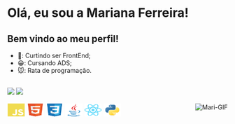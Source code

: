 # Olá, eu sou a Mariana Ferreira!
## Bem vindo ao meu perfil!

- 👀: Curtindo ser FrontEnd;
- 😁: Cursando ADS;
- 🐭: Rata de programação.

<div style="display: inline_block"><br>
  <img height="180cm" src="https://github-readme-stats.vercel.app/api?username=MaFerr31&show_icons=true&theme=tokyonight")/>
  <img height="180cm" src="https://github-readme-stats.vercel.app/api/top-langs/?username=MaFerr31&layout=compact&theme=tokyonight")/>
</div>

<div style="display: inline_block"><br>
  <img align="center" alt="Mari-Js" height="30" width="40" src="https://raw.githubusercontent.com/devicons/devicon/master/icons/javascript/javascript-plain.svg">
  <img align="center" alt="Mari-HTML" height="30" width="40" src="https://raw.githubusercontent.com/devicons/devicon/master/icons/html5/html5-original.svg">
  <img align="center" alt="Mari-CSS" height="30" width="40" src="https://raw.githubusercontent.com/devicons/devicon/master/icons/css3/css3-original.svg">
  <img align="center" alt="Mari-CSS" height="30" width="40" src="https://raw.githubusercontent.com/devicons/devicon/master/icons/java/java-original.svg">
  <img align="center" alt="Mari-CSS" height="30" width="40" src="https://raw.githubusercontent.com/devicons/devicon/master/icons/react/react-original.svg">
  <img align="center" alt="Mari-CSS" height="30" width="40" src="https://raw.githubusercontent.com/devicons/devicon/master/icons/python/python-original.svg">
  <img align="right" alt ="Mari-GIF" src="https://github.com/MaFerr31/MaFerr31/assets/124800921/84f22edc-15ab-4bd6-ac54-8291b46fe37f">

</div>
  
